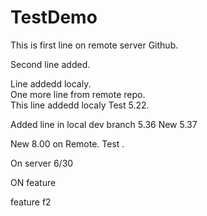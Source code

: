 # TestDemo
This is first line on remote server Github.  

Second line added.  

Line addedd localy.  
One more line from remote repo.  
This line addedd localy Test 5.22.  
  
Added line in local dev branch 5.36
New 5.37  

New 8.00 on Remote. Test .

On server 6/30

ON feature

feature f2

